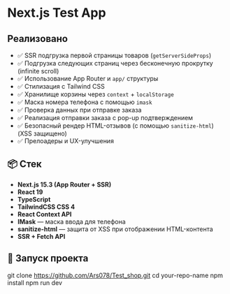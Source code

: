 # Next.js Test App

## Реализовано

- ✅ SSR подгрузка первой страницы товаров (`getServerSideProps`)
- ✅ Подгрузка следующих страниц через бесконечную прокрутку (infinite scroll)
- ✅ Использование App Router и `app/` структуры
- ✅ Стилизация с Tailwind CSS
- ✅ Хранилище корзины через `context` + `localStorage`
- ✅ Маска номера телефона с помощью `imask`
- ✅ Проверка данных при отправке заказа
- ✅ Реализация отправки заказа с pop-up подтверждением
- ✅ Безопасный рендер HTML-отзывов (с помощью `sanitize-html`) (XSS защищено)
- ✅ Прелоадеры и UX-улучшения

## 📦 Стек

- **Next.js 15.3 (App Router + SSR)**
- **React 19**
- **TypeScript**
- **TailwindCSS CSS 4**
- **React Context API**
- **IMask** — маска ввода для телефона
- **sanitize-html** — защита от XSS при отображении HTML-контента
- **SSR + Fetch API**

## 🚀 Запуск проекта

git clone https://github.com/Ars078/Test_shop.git
cd your-repo-name
npm install
npm run dev





